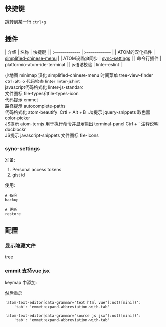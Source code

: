 ## 快捷键

跳转到某一行 `ctrl+g`

## 插件

| 介绍 | 名称 | 快捷键   |
| :------------- | :------------- |
| ATOM的汉化插件      | <a href="#simplified-chinese-menu">simplified-chinese-menu</a> |
| ATOM设置git同步     |  <a href="#sync-settings">sync-settings</a>    |
| 命令行插件     |  platformio-atom-ide-terminal    |
| js语法校验     |  linter-eslint   |

小地图	minimap	
汉化	simplified-chinese-menu	
时间菜单	tree-view-finder	ctrl+alt+o
代码检查	linter linter-jshint	
javascript代码格式化	linter-js-standard	
文件图标	file-types和file-types-icon	
代码提示	emmet	
路径提示	autocomplete-paths	
代码格式化	atom-beautify	 Crtl + Alt + B 
Jq提示	jquery-snippets	
取色器	color-picker	
JS提示	atom-ternjs	
用于执行命令并显示输出	terminal-panel	Ctrl + `
注释说明	docblockr	
JS提示	javascript-snippets	
文件图标	file-icons	

### sync-settings

准备:
1. Personal access tokens
2. gist id

使用:
```
# 备份
backup

# 更新
restore
```
## 配置

### 显示隐藏文件
tree

### emmit 支持vue jsx
keymap 中添加: 

然后重启

```
'atom-text-editor[data-grammar="text html vue"]:not([mini])':
    'tab': 'emmet:expand-abbreviation-with-tab'
    
'atom-text-editor[data-grammar="source js jsx"]:not([mini])':
    'tab': 'emmet:expand-abbreviation-with-tab'

```
